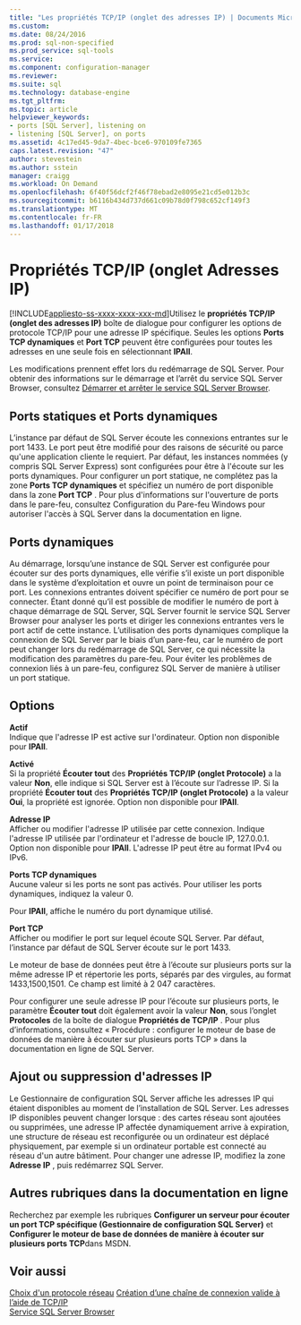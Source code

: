```yaml
---
title: "Les propriétés TCP/IP (onglet des adresses IP) | Documents Microsoft"
ms.custom: 
ms.date: 08/24/2016
ms.prod: sql-non-specified
ms.prod_service: sql-tools
ms.service: 
ms.component: configuration-manager
ms.reviewer: 
ms.suite: sql
ms.technology: database-engine
ms.tgt_pltfrm: 
ms.topic: article
helpviewer_keywords:
- ports [SQL Server], listening on
- listening [SQL Server], on ports
ms.assetid: 4c17ed45-9da7-4bec-bce6-970109fe7365
caps.latest.revision: "47"
author: stevestein
ms.author: sstein
manager: craigg
ms.workload: On Demand
ms.openlocfilehash: 6f40f56dcf2f46f78ebad2e8095e21cd5e012b3c
ms.sourcegitcommit: b6116b434d737d661c09b78d0f798c652cf149f3
ms.translationtype: MT
ms.contentlocale: fr-FR
ms.lasthandoff: 01/17/2018
---
```

# <a name="tcpip-properties-ip-addresses-tab"></a>Propriétés TCP/IP (onglet Adresses IP)
[!INCLUDE[appliesto-ss-xxxx-xxxx-xxx-md](../../includes/appliesto-ss-xxxx-xxxx-xxx-md.md)]Utilisez le **propriétés TCP/IP (onglet des adresses IP)** boîte de dialogue pour configurer les options de protocole TCP/IP pour une adresse IP spécifique. Seules les options **Ports TCP dynamiques** et **Port TCP** peuvent être configurées pour toutes les adresses en une seule fois en sélectionnant **IPAll**.  
  
 Les modifications prennent effet lors du redémarrage de SQL Server. Pour obtenir des informations sur le démarrage et l’arrêt du service SQL Server Browser, consultez [Démarrer et arrêter le service SQL Server Browser](../../database-engine/configure-windows/start-stop-pause-resume-restart-sql-server-services.md).  
  
## <a name="static-vs-dynamic-ports"></a>Ports statiques et Ports dynamiques  
 L’instance par défaut de SQL Server écoute les connexions entrantes sur le port 1433. Le port peut être modifié pour des raisons de sécurité ou parce qu'une application cliente le requiert. Par défaut, les instances nommées (y compris SQL Server Express) sont configurées pour être à l'écoute sur les ports dynamiques. Pour configurer un port statique, ne complétez pas la zone **Ports TCP dynamiques** et spécifiez un numéro de port disponible dans la zone **Port TCP** . Pour plus d'informations sur l'ouverture de ports dans le pare-feu, consultez Configuration du Pare-feu Windows pour autoriser l'accès à SQL Server dans la documentation en ligne.  
  
## <a name="dynamic-ports"></a>Ports dynamiques  
 Au démarrage, lorsqu’une instance de SQL Server est configurée pour écouter sur des ports dynamiques, elle vérifie s’il existe un port disponible dans le système d’exploitation et ouvre un point de terminaison pour ce port. Les connexions entrantes doivent spécifier ce numéro de port pour se connecter. Étant donné qu’il est possible de modifier le numéro de port à chaque démarrage de SQL Server, SQL Server fournit le service SQL Server Browser pour analyser les ports et diriger les connexions entrantes vers le port actif de cette instance. L’utilisation des ports dynamiques complique la connexion de SQL Server par le biais d’un pare-feu, car le numéro de port peut changer lors du redémarrage de SQL Server, ce qui nécessite la modification des paramètres du pare-feu. Pour éviter les problèmes de connexion liés à un pare-feu, configurez SQL Server de manière à utiliser un port statique.  
  
## <a name="options"></a>Options  
 **Actif**  
 Indique que l'adresse IP est active sur l'ordinateur. Option non disponible pour **IPAll**.  
  
 **Activé**  
 Si la propriété **Écouter tout** des **Propriétés TCP/IP (onglet Protocole)** a la valeur **Non**, elle indique si SQL Server est à l’écoute sur l’adresse IP. Si la propriété **Écouter tout** des **Propriétés TCP/IP (onglet Protocole)** a la valeur **Oui**, la propriété est ignorée. Option non disponible pour **IPAll**.  
  
 **Adresse IP**  
 Afficher ou modifier l'adresse IP utilisée par cette connexion. Indique l'adresse IP utilisée par l'ordinateur et l'adresse de boucle IP, 127.0.0.1. Option non disponible pour **IPAll**. L'adresse IP peut être au format IPv4 ou IPv6.  
  
 **Ports TCP dynamiques**  
 Aucune valeur si les ports ne sont pas activés. Pour utiliser les ports dynamiques, indiquez la valeur 0.  
  
 Pour **IPAll**, affiche le numéro du port dynamique utilisé.  
  
 **Port TCP**  
 Afficher ou modifier le port sur lequel écoute SQL Server. Par défaut, l’instance par défaut de SQL Server écoute sur le port 1433.  
  
 Le moteur de base de données peut être à l’écoute sur plusieurs ports sur la même adresse IP et répertorie les ports, séparés par des virgules, au format 1433,1500,1501. Ce champ est limité à 2 047 caractères.  
  
 Pour configurer une seule adresse IP pour l’écoute sur plusieurs ports, le paramètre **Écouter tout** doit également avoir la valeur **Non**, sous l’onglet **Protocoles** de la boîte de dialogue **Propriétés de TCP/IP** . Pour plus d’informations, consultez « Procédure : configurer le moteur de base de données de manière à écouter sur plusieurs ports TCP » dans la documentation en ligne de SQL Server.  
  
## <a name="adding-or-removing-ip-addresses"></a>Ajout ou suppression d'adresses IP  
 Le Gestionnaire de configuration SQL Server affiche les adresses IP qui étaient disponibles au moment de l’installation de SQL Server. Les adresses IP disponibles peuvent changer lorsque : des cartes réseau sont ajoutées ou supprimées, une adresse IP affectée dynamiquement arrive à expiration, une structure de réseau est reconfigurée ou un ordinateur est déplacé physiquement, par exemple si un ordinateur portable est connecté au réseau d'un autre bâtiment. Pour changer une adresse IP, modifiez la zone **Adresse IP** , puis redémarrez SQL Server.  
  
## <a name="additional-topics-in-books-online"></a>Autres rubriques dans la documentation en ligne  
 Recherchez par exemple les rubriques **Configurer un serveur pour écouter un port TCP spécifique (Gestionnaire de configuration SQL Server)** et **Configurer le moteur de base de données de manière à écouter sur plusieurs ports TCP**dans MSDN.  
  
## <a name="see-also"></a>Voir aussi  
 [Choix d'un protocole réseau](https://msdn.microsoft.com/library/ms187892(v=sql.120).aspx)   
 [Création d’une chaîne de connexion valide à l’aide de TCP/IP](creating-a-valid-connection-string-using-tcp-ip.md)   
 [Service SQL Server Browser](https://msdn.microsoft.com/library/ms181087(v=sql.130).aspx)  
  
  
